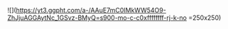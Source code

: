 ![](https://yt3.ggpht.com/a-/AAuE7mC0IMkWW54O9-ZhJjuAGGAytNc_1GSvz-BMyQ=s900-mo-c-c0xffffffff-rj-k-no =250x250)
